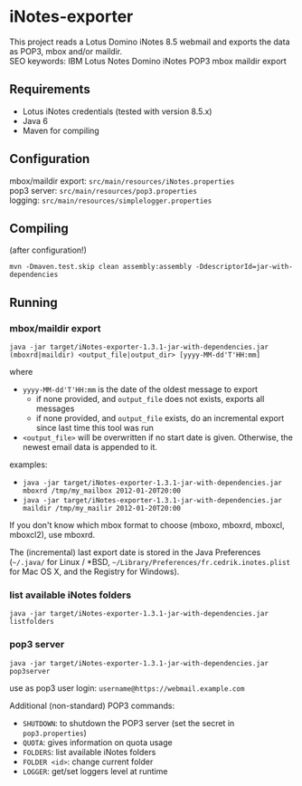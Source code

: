 iNotes-exporter
===============

This project reads a Lotus Domino iNotes 8.5 webmail and exports the data as POP3, mbox and/or maildir.  
SEO keywords: IBM Lotus Notes Domino iNotes POP3 mbox maildir export

Requirements
------------
* Lotus iNotes credentials (tested with version 8.5.x)  
* Java 6
* Maven for compiling

Configuration
-------------
mbox/maildir export: `src/main/resources/iNotes.properties`  
pop3 server: `src/main/resources/pop3.properties`  
logging: `src/main/resources/simplelogger.properties`  

Compiling
---------
(after configuration!)

	mvn -Dmaven.test.skip clean assembly:assembly -DdescriptorId=jar-with-dependencies

Running
-------

### mbox/maildir export

	java -jar target/iNotes-exporter-1.3.1-jar-with-dependencies.jar (mboxrd|maildir) <output_file|output_dir> [yyyy-MM-dd'T'HH:mm]

where
* `yyyy-MM-dd'T'HH:mm` is the date of the oldest message to export
	* if none provided, and `output_file` does not exists, exports all messages
	* if none provided, and `output_file` exists, do an incremental export since last time this tool was run
* `<output_file>` will be overwritten if no start date is given. Otherwise, the newest email data is appended to it.

examples:
* `java -jar target/iNotes-exporter-1.3.1-jar-with-dependencies.jar mboxrd /tmp/my_mailbox 2012-01-20T20:00`
* `java -jar target/iNotes-exporter-1.3.1-jar-with-dependencies.jar maildir /tmp/my_mailir 2012-01-20T20:00`

If you don't know which mbox format to choose (mboxo, mboxrd, mboxcl, mboxcl2), use mboxrd.

The (incremental) last export date is stored in the Java Preferences (`~/.java/` for Linux / *BSD, `~/Library/Preferences/fr.cedrik.inotes.plist` for Mac OS X, and the Registry for Windows).

### list available iNotes folders

	java -jar target/iNotes-exporter-1.3.1-jar-with-dependencies.jar listfolders

### pop3 server

	java -jar target/iNotes-exporter-1.3.1-jar-with-dependencies.jar pop3server

use as pop3 user login: `username@https://webmail.example.com`

Additional (non-standard) POP3 commands:
* `SHUTDOWN`: to shutdown the POP3 server (set the secret in `pop3.properties`)
* `QUOTA`: gives information on quota usage
* `FOLDERS`: list available iNotes folders
* `FOLDER <id>`: change current folder
* `LOGGER`: get/set loggers level at runtime
